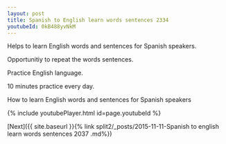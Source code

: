 ```yaml
---
layout: post
title: Spanish to English learn words sentences 2334 
youtubeId: 0kB488yvNkM
---
```

 
 
Helps to learn English words and sentences for Spanish speakers.

Opportunitiy to repeat the words sentences. 

Practice English language. 
 
10 minutes practice every day. 
 
How to learn English words and sentences for Spanish speakers 
 
{% include youtubePlayer.html id=page.youtubeId %}
 
 
[Next]({{ site.baseurl }}{% link  split2/_posts/2015-11-11-Spanish to english learn words sentences 2037 .md%})
 
